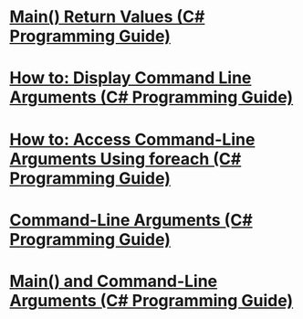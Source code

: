 # [Main() Return Values (C# Programming Guide)](main-return-values.md)
# [How to: Display Command Line Arguments (C# Programming Guide)](how-to-display-command-line-arguments.md)
# [How to: Access Command-Line Arguments Using foreach (C# Programming Guide)](how-to-access-command-line-arguments-using-foreach.md)
# [Command-Line Arguments (C# Programming Guide)](command-line-arguments.md)
# [Main() and Command-Line Arguments (C# Programming Guide)](main-and-command-line-arguments.md)
